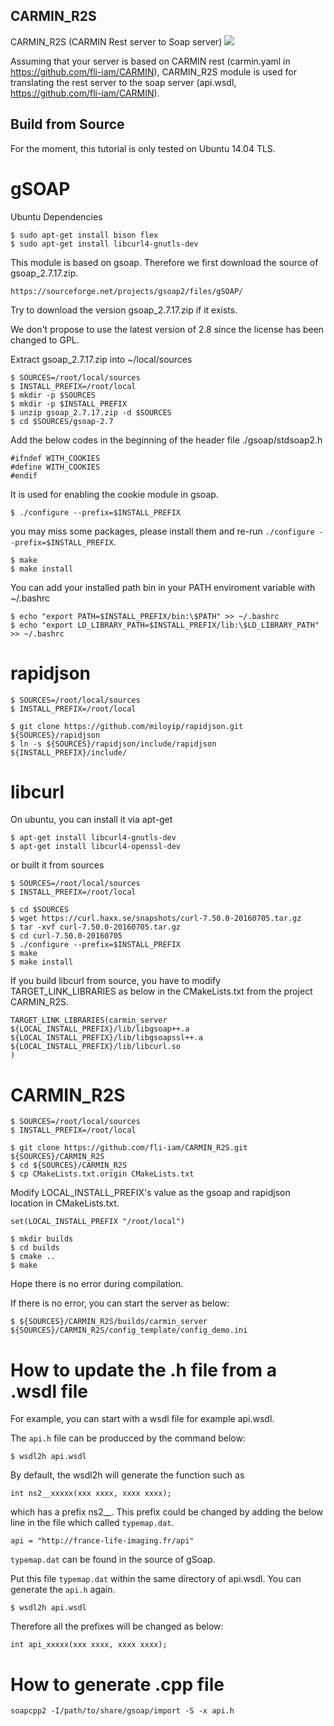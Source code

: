 CARMIN_R2S
-----------

CARMIN_R2S (CARMIN Rest server to Soap server) <img src="https://travis-ci.org/JinpengLI/CARMIN_R2S.svg?branch=master">

Assuming that your server is based on CARMIN rest (carmin.yaml in https://github.com/fli-iam/CARMIN),
CARMIN_R2S module is used for translating the rest server to the soap server (api.wsdl, https://github.com/fli-iam/CARMIN).


Build from Source
-----------------

For the moment, this tutorial is only tested on Ubuntu 14.04 TLS.

gSOAP
=====

Ubuntu Dependencies

```
$ sudo apt-get install bison flex
$ sudo apt-get install libcurl4-gnutls-dev
```

This module is based on gsoap. Therefore we first download the source of gsoap_2.7.17.zip.

```
https://sourceforge.net/projects/gsoap2/files/gSOAP/
```

Try to download the version gsoap_2.7.17.zip if it exists.

We don't propose to use the latest version of 2.8 since the license has been changed to GPL.

Extract gsoap_2.7.17.zip into ~/local/sources

```
$ SOURCES=/root/local/sources
$ INSTALL_PREFIX=/root/local
$ mkdir -p $SOURCES
$ mkdir -p $INSTALL_PREFIX
$ unzip gsoap_2.7.17.zip -d $SOURCES
$ cd $SOURCES/gsoap-2.7
```

Add the below codes in the beginning of the header file ./gsoap/stdsoap2.h

```
#ifndef WITH_COOKIES
#define WITH_COOKIES
#endif
```

It is used for enabling the cookie module in gsoap.

```
$ ./configure --prefix=$INSTALL_PREFIX
```

you may miss some packages, please install them and re-run `./configure --prefix=$INSTALL_PREFIX`.

```
$ make
$ make install
```


You can add your installed path bin in your PATH enviroment variable with ~/.bashrc

```
$ echo "export PATH=$INSTALL_PREFIX/bin:\$PATH" >> ~/.bashrc
$ echo "export LD_LIBRARY_PATH=$INSTALL_PREFIX/lib:\$LD_LIBRARY_PATH" >> ~/.bashrc
```

rapidjson 
=========

```
$ SOURCES=/root/local/sources
$ INSTALL_PREFIX=/root/local

$ git clone https://github.com/miloyip/rapidjson.git ${SOURCES}/rapidjson
$ ln -s ${SOURCES}/rapidjson/include/rapidjson ${INSTALL_PREFIX}/include/
```


libcurl
===========

On ubuntu, you can install it via apt-get

```
$ apt-get install libcurl4-gnutls-dev
$ apt-get install libcurl4-openssl-dev
```

or built it from sources

```
$ SOURCES=/root/local/sources
$ INSTALL_PREFIX=/root/local

$ cd $SOURCES
$ wget https://curl.haxx.se/snapshots/curl-7.50.0-20160705.tar.gz
$ tar -xvf curl-7.50.0-20160705.tar.gz
$ cd curl-7.50.0-20160705
$ ./configure --prefix=$INSTALL_PREFIX
$ make
$ make install

```

If you build libcurl from source, you have to modify TARGET_LINK_LIBRARIES as below in the CMakeLists.txt from the project CARMIN_R2S.

```
TARGET_LINK_LIBRARIES(carmin_server
${LOCAL_INSTALL_PREFIX}/lib/libgsoap++.a
${LOCAL_INSTALL_PREFIX}/lib/libgsoapssl++.a
${LOCAL_INSTALL_PREFIX}/lib/libcurl.so
)
```


CARMIN_R2S
==========

```
$ SOURCES=/root/local/sources
$ INSTALL_PREFIX=/root/local

$ git clone https://github.com/fli-iam/CARMIN_R2S.git ${SOURCES}/CARMIN_R2S
$ cd ${SOURCES}/CARMIN_R2S
$ cp CMakeLists.txt.origin CMakeLists.txt
```

Modify LOCAL_INSTALL_PREFIX's value as the gsoap and rapidjson location in CMakeLists.txt.

```
set(LOCAL_INSTALL_PREFIX "/root/local")
```

```
$ mkdir builds
$ cd builds
$ cmake ..
$ make
```

Hope there is no error during compilation.

If there is no error, you can start the server as below:

```
$ ${SOURCES}/CARMIN_R2S/builds/carmin_server ${SOURCES}/CARMIN_R2S/config_template/config_demo.ini
```

How to update the .h file from a .wsdl file
===========================================


For example, you can start with a wsdl file for example api.wsdl.

The `api.h` file can be producced by the command below: 

```
$ wsdl2h api.wsdl
```

By default, the wsdl2h will generate the function such as 

```
int ns2__xxxxx(xxx xxxx, xxxx xxxx);
```

which has a prefix ns2__. This prefix could be changed by adding the below line in the file which called `typemap.dat`.

```
api = "http://france-life-imaging.fr/api"
```

`typemap.dat` can be found in the source of gSoap.

Put this file `typemap.dat` within the same directory of api.wsdl. You can generate the `api.h` again.

```
$ wsdl2h api.wsdl
```

Therefore all the prefixes will be changed as below:

```
int api_xxxxx(xxx xxxx, xxxx xxxx);
```


How to generate .cpp file
=========================


```
soapcpp2 -I/path/to/share/gsoap/import -S -x api.h
```


